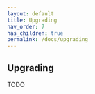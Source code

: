 ```yaml
---
layout: default
title: Upgrading
nav_order: 7
has_children: true
permalink: /docs/upgrading
---
```


## Upgrading

TODO